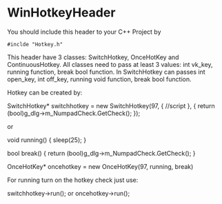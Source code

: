 # WinHotkeyHeader

You should include this header to your C++ Project by

	#inclde "Hotkey.h"
	
This header have 3 classes: SwitchHotkey, OnceHotKey and ContinuousHotkey.
All classes need to pass at least 3 values: int vk_key, running function, break bool function.
In SwitchHotkey can passes int open_key, int off_key, running void function, break bool function.

Hotkey can be created by:

SwitchHotkey* switchhotkey = new SwitchHotkey(97, []()
		{
			//script
		}, []()
		{
			return (bool)g_dlg->m_NumpadCheck.GetCheck();
		});

or

void running()
{
	sleep(25);
}

bool break()
{
	return (bool)g_dlg->m_NumpadCheck.GetCheck();
}


OnceHotKey* oncehotkey = new OnceHotKey(97, running, break)

For running turn on the hotkey check just use:

switchhotkey->run();
or
oncehotkey->run();
	
